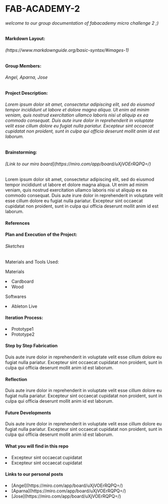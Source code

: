 # FAB-ACADEMY-2
<h6> welcome to our group documentation of fabacademy micro challenge 2 ;) </h6>

<h4> Markdown Layout: </h4>
<h6> (https://www.markdownguide.org/basic-syntax/#images-1) </h6>

<h4> Group Members:</h4>
<h6> Angel, Aparna, Jose </h6>

<h4> Project Description: </h4>
<h6> Lorem ipsum dolor sit amet, consectetur adipiscing elit, sed do eiusmod tempor incididunt ut labore et dolore magna aliqua. Ut enim ad minim veniam, quis nostrud exercitation ullamco laboris nisi ut aliquip ex ea commodo consequat. Duis aute irure dolor in reprehenderit in voluptate velit esse cillum dolore eu fugiat nulla pariatur. Excepteur sint occaecat cupidatat non proident, sunt in culpa qui officia deserunt mollit anim id est laborum.</h6>

<h4> Brainstorming:</h4>
<h6> [Link to our miro board](https://miro.com/app/board/uXjVOErRQPQ=/) </h6>
Lorem ipsum dolor sit amet, consectetur adipiscing elit, sed do eiusmod tempor incididunt ut labore et dolore magna aliqua. Ut enim ad minim veniam, quis nostrud exercitation ullamco laboris nisi ut aliquip ex ea commodo consequat. Duis aute irure dolor in reprehenderit in voluptate velit esse cillum dolore eu fugiat nulla pariatur. Excepteur sint occaecat cupidatat non proident, sunt in culpa qui officia deserunt mollit anim id est laborum.
<h4> References </h4>

<h4>Plan and Execution of the Project: </h4>
<h6> Sketches </h6>
<Lorem ipsum dolor sit amet, consectetur adipiscing elit, sed do eiusmod tempor incididunt ut labore et dolore magna aliqua. Ut enim ad minim veniam, quis nostrud exercitation ullamco laboris nisi ut aliquip ex ea commodo consequat. Duis aute irure dolor in reprehenderit in voluptate velit esse cillum dolore eu fugiat nulla pariatur. Excepteur sint occaecat cupidatat non proident, sunt in culpa qui officia deserunt mollit anim id est laborum.

</h4> Materials and Tools Used: </h4>
<p> Materials </p>
<li> Cardboard </li>
<li> Wood </li>

<p> Softwares </p>
<li> Ableton Live </li>

<h4> Iteration Process: </h4>
<li> Prototype1 </li>
<li> Prototype2 </li>

<h4> Step by Step Fabrication </h4>
<p> Duis aute irure dolor in reprehenderit in voluptate velit esse cillum dolore eu fugiat nulla pariatur. Excepteur sint occaecat cupidatat non proident, sunt in culpa qui officia deserunt mollit anim id est laborum. </p>

<h4> Reflection </h4>
<p> Duis aute irure dolor in reprehenderit in voluptate velit esse cillum dolore eu fugiat nulla pariatur. Excepteur sint occaecat cupidatat non proident, sunt in culpa qui officia deserunt mollit anim id est laborum. </p>

<h4> Future Developments </h4>
<p> Duis aute irure dolor in reprehenderit in voluptate velit esse cillum dolore eu fugiat nulla pariatur. Excepteur sint occaecat cupidatat non proident, sunt in culpa qui officia deserunt mollit anim id est laborum. </p>

<h4> What you will find in this repo </h4>
<li> Excepteur sint occaecat cupidatat </li>
<li> Excepteur sint occaecat cupidatat </li>

<h4> Links to our personal posts </h4>
<li> [Angel](https://miro.com/app/board/uXjVOErRQPQ=/) </li>
<li> [Aparna](https://miro.com/app/board/uXjVOErRQPQ=/)</li>
<li> [Jose](https://miro.com/app/board/uXjVOErRQPQ=/) </li>
